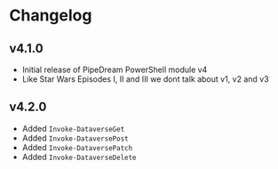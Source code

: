 # Changelog

## v4.1.0
- Initial release of PipeDream PowerShell module v4
- Like Star Wars Episodes I, II and III we dont talk about v1, v2 and v3

## v4.2.0
- Added `Invoke-DataverseGet`
- Added `Invoke-DataversePost`
- Added `Invoke-DataversePatch`
- Added `Invoke-DataverseDelete`